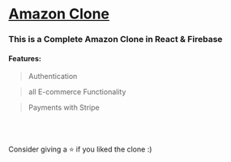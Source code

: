 # [Amazon Clone](https://clone-6213a.web.app/checkout)

### This is a Complete Amazon Clone in React & Firebase

#### Features:
>  Authentication

>  all E-commerce Functionality

>  Payments with Stripe

<br /><br /><br />
Consider giving a ⭐ if you liked the clone :)
